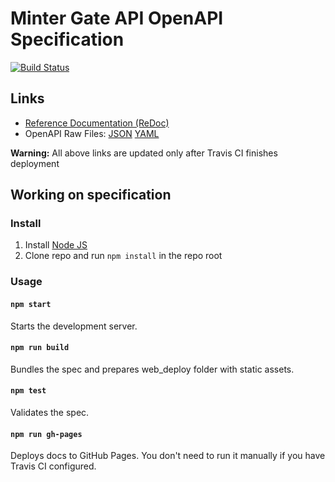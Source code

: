 # Minter Gate API OpenAPI Specification
[![Build Status](https://travis-ci.com/MinterTeam/minter-gate-docs.svg?branch=master)](https://travis-ci.com/MinterTeam/minter-gate-docs)

## Links

- [Reference Documentation (ReDoc)](https://minterteam.github.io/minter-gate-docs/)
- OpenAPI Raw Files: [JSON](https://minterteam.github.io/minter-gate-docs/openapi.json) [YAML](https://minterteam.github.io/minter-gate-docs/openapi.yaml)

**Warning:** All above links are updated only after Travis CI finishes deployment

## Working on specification
### Install

1. Install [Node JS](https://nodejs.org/)
2. Clone repo and run `npm install` in the repo root

### Usage

#### `npm start`
Starts the development server.

#### `npm run build`
Bundles the spec and prepares web_deploy folder with static assets.

#### `npm test`
Validates the spec.

#### `npm run gh-pages`
Deploys docs to GitHub Pages. You don't need to run it manually if you have Travis CI configured.
